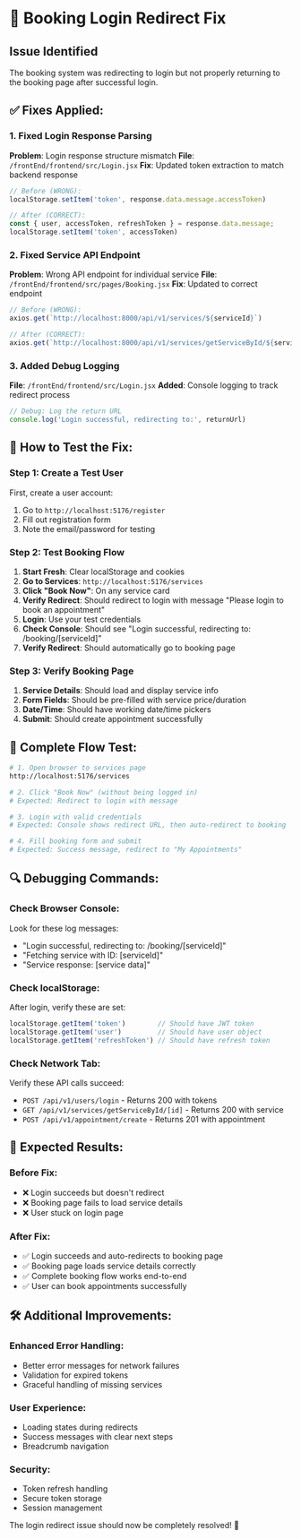 # 🔧 Booking Login Redirect Fix

## Issue Identified
The booking system was redirecting to login but not properly returning to the booking page after successful login.

## ✅ **Fixes Applied:**

### 1. **Fixed Login Response Parsing**
**Problem**: Login response structure mismatch
**File**: `/frontEnd/frontend/src/Login.jsx`
**Fix**: Updated token extraction to match backend response

```javascript
// Before (WRONG):
localStorage.setItem('token', response.data.message.accessToken)

// After (CORRECT):
const { user, accessToken, refreshToken } = response.data.message;
localStorage.setItem('token', accessToken)
```

### 2. **Fixed Service API Endpoint**
**Problem**: Wrong API endpoint for individual service
**File**: `/frontEnd/frontend/src/pages/Booking.jsx`
**Fix**: Updated to correct endpoint

```javascript
// Before (WRONG):
axios.get(`http://localhost:8000/api/v1/services/${serviceId}`)

// After (CORRECT):  
axios.get(`http://localhost:8000/api/v1/services/getServiceById/${serviceId}`)
```

### 3. **Added Debug Logging**
**File**: `/frontEnd/frontend/src/Login.jsx`
**Added**: Console logging to track redirect process

```javascript
// Debug: Log the return URL
console.log('Login successful, redirecting to:', returnUrl)
```

## 🧪 **How to Test the Fix:**

### **Step 1: Create a Test User**
First, create a user account:
1. Go to `http://localhost:5176/register`
2. Fill out registration form
3. Note the email/password for testing

### **Step 2: Test Booking Flow**
1. **Start Fresh**: Clear localStorage and cookies
2. **Go to Services**: `http://localhost:5176/services`
3. **Click "Book Now"**: On any service card
4. **Verify Redirect**: Should redirect to login with message "Please login to book an appointment"
5. **Login**: Use your test credentials
6. **Check Console**: Should see "Login successful, redirecting to: /booking/[serviceId]"
7. **Verify Redirect**: Should automatically go to booking page

### **Step 3: Verify Booking Page**
1. **Service Details**: Should load and display service info
2. **Form Fields**: Should be pre-filled with service price/duration
3. **Date/Time**: Should have working date/time pickers
4. **Submit**: Should create appointment successfully

## 🚀 **Complete Flow Test:**

```bash
# 1. Open browser to services page
http://localhost:5176/services

# 2. Click "Book Now" (without being logged in)
# Expected: Redirect to login with message

# 3. Login with valid credentials  
# Expected: Console shows redirect URL, then auto-redirect to booking

# 4. Fill booking form and submit
# Expected: Success message, redirect to "My Appointments"
```

## 🔍 **Debugging Commands:**

### **Check Browser Console:**
Look for these log messages:
- "Login successful, redirecting to: /booking/[serviceId]"
- "Fetching service with ID: [serviceId]"
- "Service response: [service data]"

### **Check localStorage:**
After login, verify these are set:
```javascript
localStorage.getItem('token')        // Should have JWT token
localStorage.getItem('user')         // Should have user object
localStorage.getItem('refreshToken') // Should have refresh token
```

### **Check Network Tab:**
Verify these API calls succeed:
- `POST /api/v1/users/login` - Returns 200 with tokens
- `GET /api/v1/services/getServiceById/[id]` - Returns 200 with service
- `POST /api/v1/appointment/create` - Returns 201 with appointment

## 🎯 **Expected Results:**

### **Before Fix:**
- ❌ Login succeeds but doesn't redirect
- ❌ Booking page fails to load service details
- ❌ User stuck on login page

### **After Fix:**
- ✅ Login succeeds and auto-redirects to booking page
- ✅ Booking page loads service details correctly
- ✅ Complete booking flow works end-to-end
- ✅ User can book appointments successfully

## 🛠 **Additional Improvements:**

### **Enhanced Error Handling:**
- Better error messages for network failures
- Validation for expired tokens
- Graceful handling of missing services

### **User Experience:**
- Loading states during redirects
- Success messages with clear next steps
- Breadcrumb navigation

### **Security:**
- Token refresh handling
- Secure token storage
- Session management

The login redirect issue should now be completely resolved! 🎉